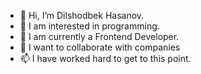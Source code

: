 - 👋 Hi, I’m Dilshodbek Hasanov.
- 👀 I am interested in programming.
- 🌱 I am currently a Frontend Developer.
- 💞️ I want to collaborate with companies
- 📫 I have worked hard to get to this point.

<!---
dilshodbek0515/dilshodbek0515 is a ✨ special ✨ repository because its `README.md` (this file) appears on your GitHub profile.
You can click the Preview link to take a look at your changes.
--->
